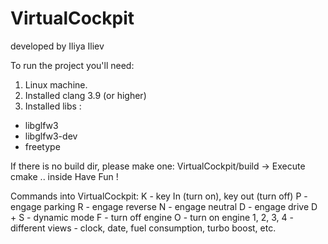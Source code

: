 # VirtualCockpit
developed by Iliya Iliev

To run the project you'll need:
1) Linux machine.
2) Installed clang 3.9 (or higher)
3) Installed libs :
- libglfw3
- libglfw3-dev
- freetype

If there is no build dir, please make one:
VirtualCockpit/build -> Execute cmake .. inside
Have Fun !

Commands into VirtualCockpit:
K - key In (turn on), key out (turn off)
P - engage parking
R - engage reverse
N - engage neutral
D - engage drive
D + S - dynamic mode
F - turn off engine
O - turn on engine
1, 2, 3, 4 - different views - clock, date, fuel consumption, turbo boost, etc.
